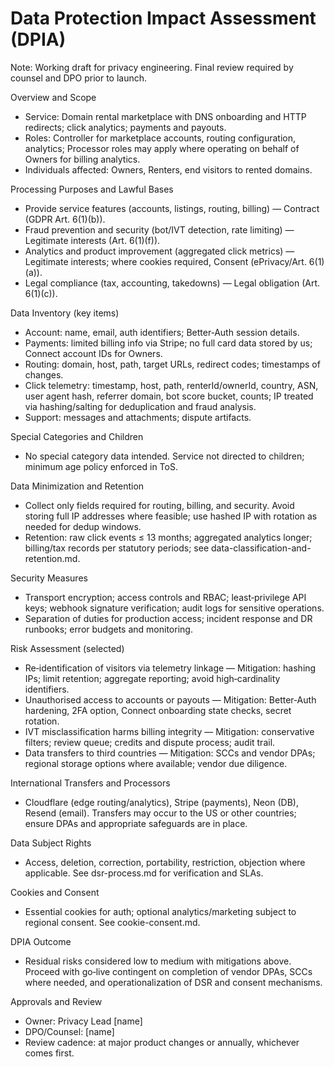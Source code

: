 # Data Protection Impact Assessment (DPIA)

Note: Working draft for privacy engineering. Final review required by counsel and DPO prior to launch.

Overview and Scope
- Service: Domain rental marketplace with DNS onboarding and HTTP redirects; click analytics; payments and payouts.
- Roles: Controller for marketplace accounts, routing configuration, analytics; Processor roles may apply where operating on behalf of Owners for billing analytics.
- Individuals affected: Owners, Renters, end visitors to rented domains.

Processing Purposes and Lawful Bases
- Provide service features (accounts, listings, routing, billing) — Contract (GDPR Art. 6(1)(b)).
- Fraud prevention and security (bot/IVT detection, rate limiting) — Legitimate interests (Art. 6(1)(f)).
- Analytics and product improvement (aggregated click metrics) — Legitimate interests; where cookies required, Consent (ePrivacy/Art. 6(1)(a)).
- Legal compliance (tax, accounting, takedowns) — Legal obligation (Art. 6(1)(c)).

Data Inventory (key items)
- Account: name, email, auth identifiers; Better‑Auth session details.
- Payments: limited billing info via Stripe; no full card data stored by us; Connect account IDs for Owners.
- Routing: domain, host, path, target URLs, redirect codes; timestamps of changes.
- Click telemetry: timestamp, host, path, renterId/ownerId, country, ASN, user agent hash, referrer domain, bot score bucket, counts; IP treated via hashing/salting for deduplication and fraud analysis.
- Support: messages and attachments; dispute artifacts.

Special Categories and Children
- No special category data intended. Service not directed to children; minimum age policy enforced in ToS.

Data Minimization and Retention
- Collect only fields required for routing, billing, and security. Avoid storing full IP addresses where feasible; use hashed IP with rotation as needed for dedup windows.
- Retention: raw click events ≤ 13 months; aggregated analytics longer; billing/tax records per statutory periods; see data-classification-and-retention.md.

Security Measures
- Transport encryption; access controls and RBAC; least‑privilege API keys; webhook signature verification; audit logs for sensitive operations.
- Separation of duties for production access; incident response and DR runbooks; error budgets and monitoring.

Risk Assessment (selected)
- Re‑identification of visitors via telemetry linkage — Mitigation: hashing IPs; limit retention; aggregate reporting; avoid high‑cardinality identifiers.
- Unauthorised access to accounts or payouts — Mitigation: Better‑Auth hardening, 2FA option, Connect onboarding state checks, secret rotation.
- IVT misclassification harms billing integrity — Mitigation: conservative filters; review queue; credits and dispute process; audit trail.
- Data transfers to third countries — Mitigation: SCCs and vendor DPAs; regional storage options where available; vendor due diligence.

International Transfers and Processors
- Cloudflare (edge routing/analytics), Stripe (payments), Neon (DB), Resend (email). Transfers may occur to the US or other countries; ensure DPAs and appropriate safeguards are in place.

Data Subject Rights
- Access, deletion, correction, portability, restriction, objection where applicable. See dsr-process.md for verification and SLAs.

Cookies and Consent
- Essential cookies for auth; optional analytics/marketing subject to regional consent. See cookie-consent.md.

DPIA Outcome
- Residual risks considered low to medium with mitigations above. Proceed with go‑live contingent on completion of vendor DPAs, SCCs where needed, and operationalization of DSR and consent mechanisms.

Approvals and Review
- Owner: Privacy Lead [name]
- DPO/Counsel: [name]
- Review cadence: at major product changes or annually, whichever comes first.
